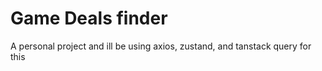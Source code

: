 # Game Deals finder

A personal project and ill be using axios, zustand, and tanstack query for this
